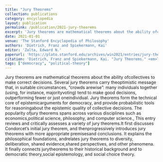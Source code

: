 ```yaml
---
title: "Jury Theorems"
collection: publications
category: encyclopedia
layout: publication
permalink: /publication/2021-jury-theorems
excerpt: 'Jury theorems are mathematical theorems about the ability ofcollectives to make correct decisions. Several jury theorems carry the optimistic message that, in suitable circumstances, “crowds arewise”: ...'
date: 2021-01-01
venue: 'The Stanford Encyclopedia of Philosophy'
authors: 'Dietrich, Franz and Spiekermann, Kai'
editor: 'Zalta, Edward N.'
paperurl: 'https://plato.stanford.edu/archives/win2021/entries/jury-theorems/'
citation: 'Dietrich, Franz and Spiekermann, Kai. "Jury Theorems." <em>The Stanford Encyclopedia of Philosophy</em>  (2021).'
tags: ["democracy", "political-theory"]
---
```


Jury theorems are mathematical theorems about the ability ofcollectives to make correct decisions. Several jury theorems carry theoptimistic message that, in suitable circumstances, “crowds arewise”: many individuals together (using, for instance, majorityvoting) tend to make good decisions, outperforming fewer or just oneindividual. Jury theorems form the technical core of epistemicarguments for democracy, and provide probabilistic tools for reasoningabout the epistemic quality of collective decisions. The popularity ofjury theorems spans across various disciplines such as economics,political science, philosophy, and computer science., This entry reviews and critically assesses a variety of jury theorems.It first discusses Condorcet’s initial jury theorem, and thenprogressively introduces jury theorems with more appropriate premisesand conclusions. It explains the philosophical foundations, andrelates jury theorems to diversity, deliberation, shared evidence,shared perspectives, and other phenomena. It finally connects jurytheorems to their historical background and to democratic theory,social epistemology, and social choice theory.